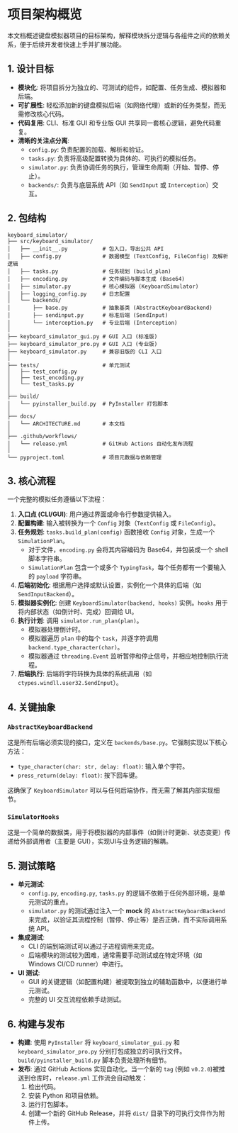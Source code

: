 # 项目架构概览

本文档概述键盘模拟器项目的目标架构，解释模块拆分逻辑与各组件之间的依赖关系，便于后续开发者快速上手并扩展功能。

## 1. 设计目标

- **模块化**: 将项目拆分为独立的、可测试的组件，如配置、任务生成、模拟器和后端。
- **可扩展性**: 轻松添加新的键盘模拟后端（如网络代理）或新的任务类型，而无需修改核心代码。
- **代码复用**: CLI、标准 GUI 和专业版 GUI 共享同一套核心逻辑，避免代码重复。
- **清晰的关注点分离**:
  - `config.py`: 负责配置的加载、解析和验证。
  - `tasks.py`: 负责将高级配置转换为具体的、可执行的模拟任务。
  - `simulator.py`: 负责协调任务的执行，管理生命周期（开始、暂停、停止）。
  - `backends/`: 负责与底层系统 API（如 `SendInput` 或 `Interception`）交互。

## 2. 包结构

```
keyboard_simulator/
├── src/keyboard_simulator/
│   ├── __init__.py           # 包入口，导出公共 API
│   ├── config.py             # 数据模型 (TextConfig, FileConfig) 及解析逻辑
│   ├── tasks.py              # 任务规划 (build_plan)
│   ├── encoding.py           # 文件编码与脚本生成 (Base64)
│   ├── simulator.py          # 核心模拟器 (KeyboardSimulator)
│   ├── logging_config.py     # 日志配置
│   └── backends/
│       ├── base.py           # 抽象基类 (AbstractKeyboardBackend)
│       ├── sendinput.py      # 标准后端 (SendInput)
│       └── interception.py   # 专业后端 (Interception)
│
├── keyboard_simulator_gui.py # GUI 入口 (标准版)
├── keyboard_simulator_pro.py # GUI 入口 (专业版)
├── keyboard_simulator.py     # 兼容旧版的 CLI 入口
│
├── tests/                    # 单元测试
│   ├── test_config.py
│   ├── test_encoding.py
│   └── test_tasks.py
│
├── build/
│   └── pyinstaller_build.py  # PyInstaller 打包脚本
│
├── docs/
│   └── ARCHITECTURE.md       # 本文档
│
├── .github/workflows/
│   └── release.yml           # GitHub Actions 自动化发布流程
│
└── pyproject.toml            # 项目元数据与依赖管理
```

## 3. 核心流程

一个完整的模拟任务遵循以下流程：

1.  **入口点 (CLI/GUI)**: 用户通过界面或命令行参数提供输入。
2.  **配置构建**: 输入被转换为一个 `Config` 对象（`TextConfig` 或 `FileConfig`）。
3.  **任务规划**: `tasks.build_plan(config)` 函数接收 `Config` 对象，生成一个 `SimulationPlan`。
    - 对于文件，`encoding.py` 会将其内容编码为 Base64，并包装成一个 shell 脚本字符串。
    - `SimulationPlan` 包含一个或多个 `TypingTask`，每个任务都有一个要输入的 `payload` 字符串。
4.  **后端初始化**: 根据用户选择或默认设置，实例化一个具体的后端（如 `SendInputBackend`）。
5.  **模拟器实例化**: 创建 `KeyboardSimulator(backend, hooks)` 实例。`hooks` 用于将内部状态（如倒计时、完成）回调给 UI。
6.  **执行计划**: 调用 `simulator.run_plan(plan)`。
    - 模拟器处理倒计时。
    - 模拟器遍历 `plan` 中的每个 `task`，并逐字符调用 `backend.type_character(char)`。
    - 模拟器通过 `threading.Event` 监听暂停和停止信号，并相应地控制执行流程。
7.  **后端执行**: 后端将字符转换为具体的系统调用（如 `ctypes.windll.user32.SendInput`）。

## 4. 关键抽象

### `AbstractKeyboardBackend`

这是所有后端必须实现的接口，定义在 `backends/base.py`。它强制实现以下核心方法：

- `type_character(char: str, delay: float)`: 输入单个字符。
- `press_return(delay: float)`: 按下回车键。

这确保了 `KeyboardSimulator` 可以与任何后端协作，而无需了解其内部实现细节。

### `SimulatorHooks`

这是一个简单的数据类，用于将模拟器的内部事件（如倒计时更新、状态变更）传递给外部调用者（主要是 GUI），实现UI与业务逻辑的解耦。

## 5. 测试策略

- **单元测试**:
  - `config.py`, `encoding.py`, `tasks.py` 的逻辑不依赖于任何外部环境，是单元测试的重点。
  - `simulator.py` 的测试通过注入一个 **mock** 的 `AbstractKeyboardBackend` 来完成，以验证其流程控制（暂停、停止等）是否正确，而不实际调用系统 API。
- **集成测试**:
  - CLI 的端到端测试可以通过子进程调用来完成。
  - 后端模块的测试较为困难，通常需要手动测试或在特定环境（如 Windows CI/CD runner）中进行。
- **UI 测试**:
  - GUI 的关键逻辑（如配置构建）被提取到独立的辅助函数中，以便进行单元测试。
  - 完整的 UI 交互流程依赖手动测试。

## 6. 构建与发布

- **构建**: 使用 `PyInstaller` 将 `keyboard_simulator_gui.py` 和 `keyboard_simulator_pro.py` 分别打包成独立的可执行文件。`build/pyinstaller_build.py` 脚本负责处理所有细节。
- **发布**: 通过 GitHub Actions 实现自动化。当一个新的 `tag` (例如 `v0.2.0`)被推送到仓库时，`release.yml` 工作流会自动触发：
  1.  检出代码。
  2.  安装 Python 和项目依赖。
  3.  运行打包脚本。
  4.  创建一个新的 GitHub Release，并将 `dist/` 目录下的可执行文件作为附件上传。